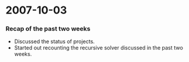 2007-10-03
==========

### Recap of the past two weeks

-   Discussed the status of projects.
-   Started out recounting the recursive solver discussed in the past two weeks.

